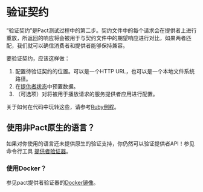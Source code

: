 # 验证契约

“验证契约”是Pact测试过程中的第二步。契约文件中的每个请求会在提供者上进行重放，所返回的响应将会被用于与契约文件中的期望响应进行对比，如果两者匹配，我们就可以确信消费者和提供者能够保持兼容。

要验证契约，应该这样做：

1. 配置待验证契约的位置。可以是一个HTTP URL，也可以是一个本地文件系统路径。
2. 在[提供者状态](./provider_states.md)中预置数据。
3. （可选项）对将被用于播放请求的服务提供者应用进行配置。

关于如何在代码中玩转这些，请参考[Ruby例程](ruby/verifying_pacts.md)。

## 使用非Pact原生的语言？

如果对你使用的语言还未提供原生的验证支持，你仍然可以验证提供者API！参见命令行工具 [提供者验证器](https://github.com/DiUS/pact-provider-verifier-docker)。

### 使用Docker？

参见pact提供者验证器的[Docker镜像](https://hub.docker.com/r/dius/pact-provider-verifier-docker/)。